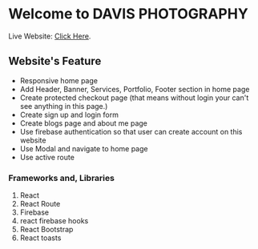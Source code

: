 # Welcome to DAVIS PHOTOGRAPHY

Live Website: [Click Here](https://photography-portfolio-website.web.app/).

## Website's Feature

- Responsive home page
- Add Header, Banner, Services, Portfolio, Footer section in home page
- Create protected checkout page (that means without login your can't see anything in this page.)
- Create sign up and login form 
- Create blogs page and about me page
- Use firebase authentication so that user can create account on this website
- Use Modal and navigate to home page
- Use active route

### Frameworks and, Libraries

1. React
2. React Route
3. Firebase
4. react firebase hooks
5. React Bootstrap
6. React toasts
